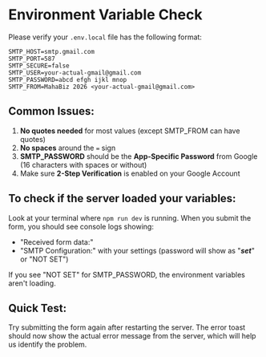 # Environment Variable Check

Please verify your `.env.local` file has the following format:

```env
SMTP_HOST=smtp.gmail.com
SMTP_PORT=587
SMTP_SECURE=false
SMTP_USER=your-actual-gmail@gmail.com
SMTP_PASSWORD=abcd efgh ijkl mnop
SMTP_FROM=MahaBiz 2026 <your-actual-gmail@gmail.com>
```

## Common Issues:

1. **No quotes needed** for most values (except SMTP_FROM can have quotes)
2. **No spaces** around the `=` sign
3. **SMTP_PASSWORD** should be the **App-Specific Password** from Google (16 characters with spaces or without)
4. Make sure **2-Step Verification** is enabled on your Google Account

## To check if the server loaded your variables:

Look at your terminal where `npm run dev` is running. When you submit the form, you should see console logs showing:
- "Received form data:"
- "SMTP Configuration:" with your settings (password will show as "***set***" or "NOT SET")

If you see "NOT SET" for SMTP_PASSWORD, the environment variables aren't loading.

## Quick Test:

Try submitting the form again after restarting the server. The error toast should now show the actual error message from the server, which will help us identify the problem.


